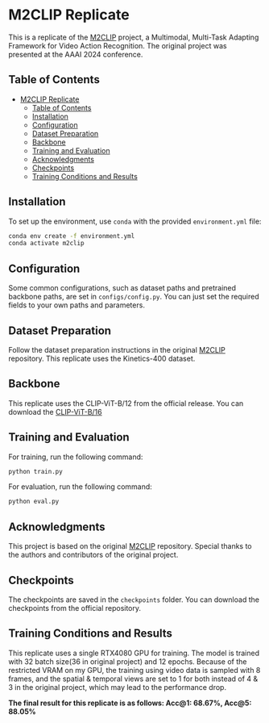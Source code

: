 # M2CLIP Replicate

This is a replicate of the [M2CLIP](https://github.com/sallymmx/m2clip) project, a Multimodal, Multi-Task Adapting Framework for Video Action Recognition. The original project was presented at the AAAI 2024 conference.

## Table of Contents

- [M2CLIP Replicate](#m2clip-replicate)
  - [Table of Contents](#table-of-contents)
  - [Installation](#installation)
  - [Configuration](#configuration)
  - [Dataset Preparation](#dataset-preparation)
  - [Backbone](#backbone)
  - [Training and Evaluation](#training-and-evaluation)
  - [Acknowledgments](#acknowledgments)
  - [Checkpoints](#checkpoints)
  - [Training Conditions and Results](#training-conditions-and-results)

## Installation

To set up the environment, use `conda` with the provided `environment.yml` file:

```bash
conda env create -f environment.yml
conda activate m2clip
```

## Configuration

Some common configurations, such as dataset paths and pretrained backbone paths, are set in `configs/config.py`. You can just set the required fields to your own paths and parameters.

## Dataset Preparation
Follow the dataset preparation instructions in the original [M2CLIP](https://github.com/sallymmx/m2clip) repository. This replicate uses the Kinetics-400 dataset.

## Backbone
This replicate uses the CLIP-ViT-B/12 from the official release. You can download the [CLIP-ViT-B/16](https://github.com/openai/CLIP/blob/a9b1bf5920416aaeaec965c25dd9e8f98c864f16/clip/clip.py#L30) 

## Training and Evaluation
For training, run the following command:
```bash
python train.py 
```

For evaluation, run the following command:
```bash
python eval.py
```

## Acknowledgments

This project is based on the original [M2CLIP](https://github.com/sallymmx/m2clip) repository. Special thanks to the authors and contributors of the original project.

## Checkpoints

The checkpoints are saved in the `checkpoints` folder. You can download the checkpoints from the official repository.

## Training Conditions and Results
This replicate uses a single RTX4080 GPU for training. The model is trained with 32 batch size(36 in original project) and 12 epochs. Because of the restricted VRAM on my GPU, the training using video data is sampled with 8 frames, and the spatial & temporal views are set to 1 for both instead of 4 & 3 in the original project, which may lead to the performance drop.

**The final result for this replicate is as follows: Acc@1: 68.67%, Acc@5: 88.05%**




